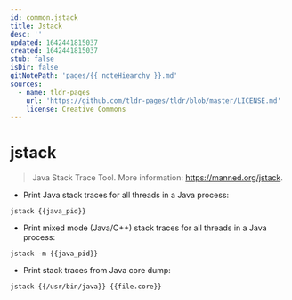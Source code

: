 ```yaml
---
id: common.jstack
title: Jstack
desc: ''
updated: 1642441815037
created: 1642441815037
stub: false
isDir: false
gitNotePath: 'pages/{{ noteHiearchy }}.md'
sources:
  - name: tldr-pages
    url: 'https://github.com/tldr-pages/tldr/blob/master/LICENSE.md'
    license: Creative Commons
---
```

# jstack

> Java Stack Trace Tool.
> More information: <https://manned.org/jstack>.

- Print Java stack traces for all threads in a Java process:

`jstack {{java_pid}}`

- Print mixed mode (Java/C++) stack traces for all threads in a Java process:

`jstack -m {{java_pid}}`

- Print stack traces from Java core dump:

`jstack {{/usr/bin/java}} {{file.core}}`

